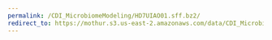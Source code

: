 ```yaml
---
permalink: /CDI_MicrobiomeModeling/HD7UIAO01.sff.bz2/
redirect_to: https://mothur.s3.us-east-2.amazonaws.com/data/CDI_MicrobiomeModeling/HD7UIAO01.sff.bz2
---
```


